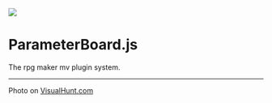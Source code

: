 
![](internet/images/dinosaur.jpg)

ParameterBoard.js
=================

The rpg maker mv plugin system.

----

Photo on <a href="https://visualhunt.com/re6/3b8d7740">VisualHunt.com</a>